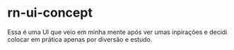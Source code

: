 # rn-ui-concept
Essa é uma UI que veio em minha mente após ver umas inpirações e decidi colocar em prática apenas por diversão e estudo.
